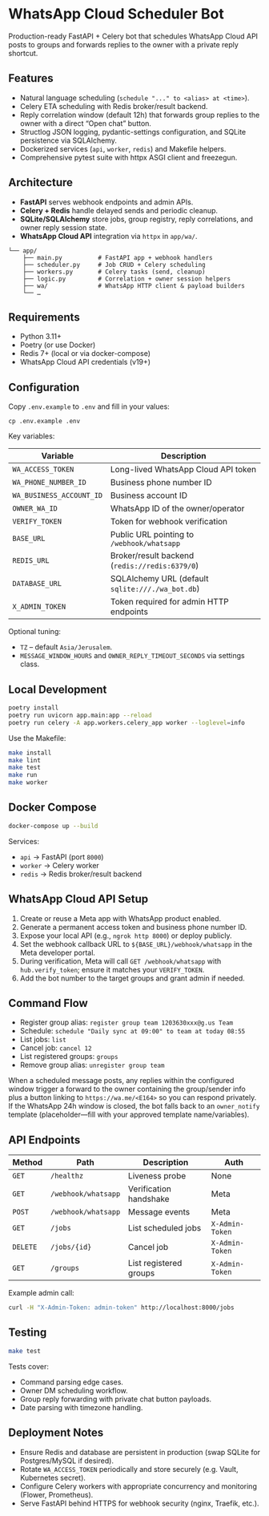 # WhatsApp Cloud Scheduler Bot

Production-ready FastAPI + Celery bot that schedules WhatsApp Cloud API posts to groups and forwards replies to the owner with a private reply shortcut.

## Features
- Natural language scheduling (`schedule "..." to <alias> at <time>`).
- Celery ETA scheduling with Redis broker/result backend.
- Reply correlation window (default 12h) that forwards group replies to the owner with a direct “Open chat” button.
- Structlog JSON logging, pydantic-settings configuration, and SQLite persistence via SQLAlchemy.
- Dockerized services (`api`, `worker`, `redis`) and Makefile helpers.
- Comprehensive pytest suite with httpx ASGI client and freezegun.

## Architecture
- **FastAPI** serves webhook endpoints and admin APIs.
- **Celery + Redis** handle delayed sends and periodic cleanup.
- **SQLite/SQLAlchemy** store jobs, group registry, reply correlations, and owner reply session state.
- **WhatsApp Cloud API** integration via `httpx` in `app/wa/`.

```
└── app/
    ├── main.py          # FastAPI app + webhook handlers
    ├── scheduler.py     # Job CRUD + Celery scheduling
    ├── workers.py       # Celery tasks (send, cleanup)
    ├── logic.py         # Correlation + owner session helpers
    ├── wa/              # WhatsApp HTTP client & payload builders
    └── …
```

## Requirements
- Python 3.11+
- Poetry (or use Docker)
- Redis 7+ (local or via docker-compose)
- WhatsApp Cloud API credentials (v19+)

## Configuration
Copy `.env.example` to `.env` and fill in your values:

```
cp .env.example .env
```

Key variables:

| Variable | Description |
| --- | --- |
| `WA_ACCESS_TOKEN` | Long-lived WhatsApp Cloud API token |
| `WA_PHONE_NUMBER_ID` | Business phone number ID |
| `WA_BUSINESS_ACCOUNT_ID` | Business account ID |
| `OWNER_WA_ID` | WhatsApp ID of the owner/operator |
| `VERIFY_TOKEN` | Token for webhook verification |
| `BASE_URL` | Public URL pointing to `/webhook/whatsapp` |
| `REDIS_URL` | Broker/result backend (`redis://redis:6379/0`) |
| `DATABASE_URL` | SQLAlchemy URL (default `sqlite:///./wa_bot.db`) |
| `X_ADMIN_TOKEN` | Token required for admin HTTP endpoints |

Optional tuning:
- `TZ` – default `Asia/Jerusalem`.
- `MESSAGE_WINDOW_HOURS` and `OWNER_REPLY_TIMEOUT_SECONDS` via settings class.

## Local Development

```bash
poetry install
poetry run uvicorn app.main:app --reload
poetry run celery -A app.workers.celery_app worker --loglevel=info
```

Use the Makefile:

```bash
make install
make lint
make test
make run
make worker
```

## Docker Compose

```bash
docker-compose up --build
```

Services:
- `api` → FastAPI (port `8000`)
- `worker` → Celery worker
- `redis` → Redis broker/result backend

## WhatsApp Cloud API Setup
1. Create or reuse a Meta app with WhatsApp product enabled.
2. Generate a permanent access token and business phone number ID.
3. Expose your local API (e.g., `ngrok http 8000`) or deploy publicly.
4. Set the webhook callback URL to `${BASE_URL}/webhook/whatsapp` in the Meta developer portal.
5. During verification, Meta will call `GET /webhook/whatsapp` with `hub.verify_token`; ensure it matches your `VERIFY_TOKEN`.
6. Add the bot number to the target groups and grant admin if needed.

## Command Flow
- Register group alias: `register group team 1203630xxx@g.us Team`
- Schedule: `schedule "Daily sync at 09:00" to team at today 08:55`
- List jobs: `list`
- Cancel job: `cancel 12`
- List registered groups: `groups`
- Remove group alias: `unregister group team`

When a scheduled message posts, any replies within the configured window trigger a forward to the owner containing the group/sender info plus a button linking to `https://wa.me/<E164>` so you can respond privately. If the WhatsApp 24h window is closed, the bot falls back to an `owner_notify` template (placeholder—fill with your approved template name/variables).

## API Endpoints
| Method | Path | Description | Auth |
| --- | --- | --- | --- |
| `GET` | `/healthz` | Liveness probe | None |
| `GET` | `/webhook/whatsapp` | Verification handshake | Meta |
| `POST` | `/webhook/whatsapp` | Message events | Meta |
| `GET` | `/jobs` | List scheduled jobs | `X-Admin-Token` |
| `DELETE` | `/jobs/{id}` | Cancel job | `X-Admin-Token` |
| `GET` | `/groups` | List registered groups | `X-Admin-Token` |

Example admin call:

```bash
curl -H "X-Admin-Token: admin-token" http://localhost:8000/jobs
```

## Testing

```bash
make test
```

Tests cover:
- Command parsing edge cases.
- Owner DM scheduling workflow.
- Group reply forwarding with private chat button payloads.
- Date parsing with timezone handling.

## Deployment Notes
- Ensure Redis and database are persistent in production (swap SQLite for Postgres/MySQL if desired).
- Rotate `WA_ACCESS_TOKEN` periodically and store securely (e.g. Vault, Kubernetes secret).
- Configure Celery workers with appropriate concurrency and monitoring (Flower, Prometheus).
- Serve FastAPI behind HTTPS for webhook security (nginx, Traefik, etc.).
